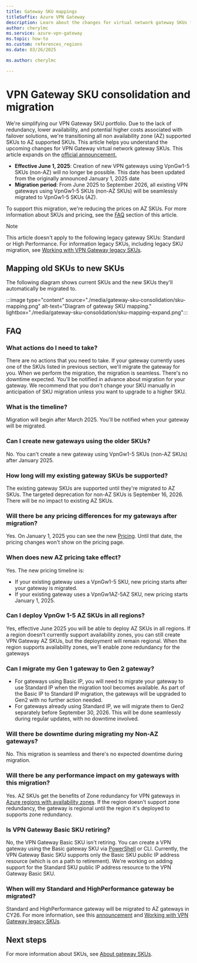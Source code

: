 ```yaml
---
title: Gateway SKU mappings
titleSuffix: Azure VPN Gateway
description: Learn about the changes for virtual network gateway SKUs for VPN Gateway.
author: cherylmc
ms.service: azure-vpn-gateway
ms.topic: how-to
ms.custom: references_regions
ms.date: 03/26/2025

ms.author: cherylmc

---
```

# VPN Gateway SKU consolidation and migration

We're simplifying our VPN Gateway SKU portfolio. Due to the lack of redundancy, lower availability, and potential higher costs associated with failover solutions, we're transitioning all non availability zone (AZ) supported SKUs to AZ supported SKUs. This article helps you understand the upcoming changes for VPN Gateway virtual network gateway SKUs. This article expands on the [official announcement.](https://azure.microsoft.com/updates/v2/vpngw1-5-non-az-skus-will-be-retired-on-30-september-2026)

* **Effective June 1, 2025**: Creation of new VPN gateways using VpnGw1-5 SKUs (non-AZ) will no longer be possible. This date has been updated from the originally announced January 1, 2025 date
* **Migration period**: From June 2025 to September 2026, all existing VPN gateways using VpnGw1-5 SKUs (non-AZ SKUs) will be seamlessly migrated to VpnGw1-5 SKUs (AZ).

To support this migration, we're reducing the prices on AZ SKUs. For more information about SKUs and pricing, see the [FAQ](#faq) section of this article.

> [!NOTE]
> This article doesn't apply to the following legacy gateway SKUs: Standard or High Performance. For information legacy SKUs, including legacy SKU migration, see [Working with VPN Gateway legacy SKUs](vpn-gateway-about-skus-legacy.md).

## Mapping old SKUs to new SKUs

The following diagram shows current SKUs and the new SKUs they'll automatically be migrated to.

:::image type="content" source="./media/gateway-sku-consolidation/sku-mapping.png" alt-text="Diagram of gateway SKU mapping." lightbox="./media/gateway-sku-consolidation/sku-mapping-expand.png":::

## FAQ

### What actions do I need to take?

There are no actions that you need to take. If your gateway currently uses one of the SKUs listed in previous section, we'll migrate the gateway for you. When we perform the migration, the migration is seamless. There's no downtime expected. You'll be notified in advance about migration for your gateway. We recommend that you don't change your SKU manually in anticipation of SKU migration unless you want to upgrade to a higher SKU.

### What is the timeline?

Migration will begin after March 2025. You'll be notified when your gateway will be migrated.

### Can I create new gateways using the older SKUs?

No. You can't create a new gateway using VpnGw1-5 SKUs (non-AZ SKUs) after January 2025.

### How long will my existing gateway SKUs be supported?

The existing gateway SKUs are supported until they're migrated to AZ SKUs. The targeted deprecation for non-AZ SKUs is September 16, 2026. There will be no impact to existing AZ SKUs.

### Will there be any pricing differences for my gateways after migration?

Yes. On January 1, 2025 you can see the new [Pricing](https://azure.microsoft.com/pricing/details/vpn-gateway). Until that date, the pricing changes won't show on the pricing page.

### When does new AZ pricing take effect?

Yes. The new pricing timeline is:

* If your existing gateway uses a VpnGw1-5 SKU, new pricing starts after your gateway is migrated.
* If your existing gateway uses a VpnGw1AZ-5AZ SKU, new pricing starts January 1, 2025.

### Can I deploy VpnGw 1-5 AZ SKUs in all regions?

Yes, effective June 2025 you will be able to deploy AZ SKUs in all regions. If a region doesn't currently support availability zones, you can still create VPN Gateway AZ SKUs, but the deployment will remain regional. When the region supports availability zones, we'll enable zone redundancy for the gateways

### Can I migrate my Gen 1 gateway to Gen 2 gateway?

* For gateways using Basic IP, you will need to migrate your gateway to use Standard IP when the migration tool becomes available. As part of the Basic IP to Standard IP migration, the gateways will be upgraded to Gen2 with no further action needed.
* For gateways already using Standard IP, we will migrate them to Gen2 separately before September 30, 2026. This will be done seamlessly during regular updates, with no downtime involved. 

### Will there be downtime during migrating my Non-AZ gateways?

No. This migration is seamless and there's no expected downtime during migration.

### Will there be any performance impact on my gateways with this migration?

Yes. AZ SKUs get the benefits of Zone redundancy for VPN gateways in [Azure regions with availability zones](../reliability/availability-zones-region-support.md). If the region doesn't support zone redundancy, the gateway is regional until the region it's deployed to supports zone redundancy.

### Is VPN Gateway Basic SKU retiring?

No, the VPN Gateway Basic SKU isn't retiring. You can create a VPN gateway using the Basic gateway SKU via [PowerShell](create-gateway-basic-sku-powershell.md) or CLI. Currently, the VPN Gateway Basic SKU supports only the Basic SKU public IP address resource (which is on a path to retirement). We're working on adding support for the Standard SKU public IP address resource to the VPN Gateway Basic SKU.

### When will my Standard and HighPerformance gateway be migrated?

Standard and HighPerformance gateway will be migrated to AZ gateways in CY26. For more information, see this [announcement](https://azure.microsoft.com/updates/standard-and-highperformance-vpn-gateway-skus-will-be-retired-on-30-september-2025/) and [Working with VPN Gateway legacy SKUs](vpn-gateway-about-skus-legacy.md).

## Next steps

For more information about SKUs, see [About gateway SKUs](about-gateway-skus.md).
